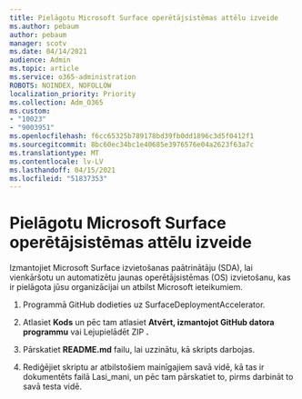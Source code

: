 ```yaml
---
title: Pielāgotu Microsoft Surface operētājsistēmas attēlu izveide
ms.author: pebaum
author: pebaum
manager: scotv
ms.date: 04/14/2021
audience: Admin
ms.topic: article
ms.service: o365-administration
ROBOTS: NOINDEX, NOFOLLOW
localization_priority: Priority
ms.collection: Adm_O365
ms.custom:
- "10023"
- "9003951"
ms.openlocfilehash: f6cc65325b789178bd39fb0dd1896c3d5f0412f1
ms.sourcegitcommit: 8bc60ec34bc1e40685e3976576e04a2623f63a7c
ms.translationtype: MT
ms.contentlocale: lv-LV
ms.lasthandoff: 04/15/2021
ms.locfileid: "51837353"
---
```

# <a name="create-custom-microsoft-surface-operating-system-images"></a>Pielāgotu Microsoft Surface operētājsistēmas attēlu izveide

Izmantojiet Microsoft Surface izvietošanas paātrinātāju (SDA), lai vienkāršotu un automatizētu jaunas operētājsistēmas (OS) izvietošanu, kas ir pielāgota jūsu organizācijai un atbilst Microsoft ieteikumiem.

1. Programmā GitHub dodieties uz SurfaceDeploymentAccelerator.

1. Atlasiet **Kods** un pēc tam atlasiet **Atvērt, izmantojot GitHub datora programmu** vai Lejupielādēt ZIP **.**

1. Pārskatiet **README.md** failu, lai uzzinātu, kā skripts darbojas.

1. Rediģējiet skriptu ar atbilstošiem mainīgajiem savā vidē, kā tas ir dokumentēts failā Lasi_mani, un pēc tam pārskatiet to, pirms darbināt to savā testa vidē.
